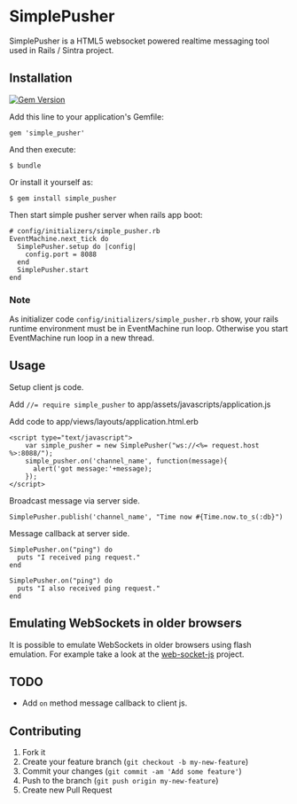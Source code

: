 # SimplePusher

SimplePusher is a HTML5 websocket powered realtime messaging tool used in Rails / Sintra project.

## Installation

[![Gem Version](https://badge.fury.io/rb/simple_pusher@2x.png)](http://badge.fury.io/rb/simple_pusher)

Add this line to your application's Gemfile:

    gem 'simple_pusher'

And then execute:

    $ bundle

Or install it yourself as:

    $ gem install simple_pusher

Then start simple pusher server when rails app boot:

    # config/initializers/simple_pusher.rb
    EventMachine.next_tick do
      SimplePusher.setup do |config|
        config.port = 8088
      end
      SimplePusher.start
    end

### Note

As initializer code `config/initializers/simple_pusher.rb` show, your rails runtime environment must be in EventMachine run loop. Otherwise you start EventMachine run loop in a new thread.

## Usage

Setup client js code.

Add `//= require simple_pusher` to app/assets/javascripts/application.js

Add code to app/views/layouts/application.html.erb
```
<script type="text/javascript">
    var simple_pusher = new SimplePusher("ws://<%= request.host %>:8088/");
    simple_pusher.on('channel_name', function(message){
      alert('got message:'+message);
    });
</script>
```

Broadcast message via server side.

```
SimplePusher.publish('channel_name', "Time now #{Time.now.to_s(:db}")
```

Message callback at server side.

```
SimplePusher.on("ping") do
  puts "I received ping request."
end

SimplePusher.on("ping") do
  puts "I also received ping request."
end
```

## Emulating WebSockets in older browsers
It is possible to emulate WebSockets in older browsers using flash emulation. For example take a look at the [web-socket-js](https://github.com/gimite/web-socket-js) project.

## TODO

* Add `on` method message callback to client js.

## Contributing

1. Fork it
2. Create your feature branch (`git checkout -b my-new-feature`)
3. Commit your changes (`git commit -am 'Add some feature'`)
4. Push to the branch (`git push origin my-new-feature`)
5. Create new Pull Request
